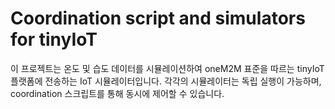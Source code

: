 # Coordination script and simulators for tinyIoT
이 프로젝트는 온도 및 습도 데이터를 시뮬레이션하여 oneM2M 표준을 따르는 tinyIoT 플랫폼에 전송하는 IoT 시뮬레이터입니다. 각각의 시뮬레이터는 독립 실행이 가능하며, coordination 스크립트를 통해 동시에 제어할 수 있습니다.
